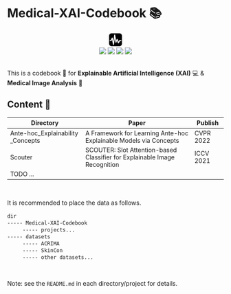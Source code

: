 # Medical-XAI-Codebook :books:

<div align=center>
<img src="figures/cover.png" style="zoom:10%;" width="300px"/>
</div>

<div align=center>
<img src="https://img.shields.io/badge/python-3.10-blue"/>  <img src="https://img.shields.io/badge/pytorch-1.12-blue"/>  <img src="https://img.shields.io/badge/build-passing-brightgreen"/>  <img src="https://img.shields.io/badge/dynamic/json?color=ff69b4&label=follow&query=%24.data.totalSubs&url=https%3A%2F%2Fapi.spencerwoo.com%2Fsubstats%2F%3Fsource%3Dgithub%26queryKey%3Dtommy-bie"/>
</div>

</br>

This is a codebook :notebook_with_decorative_cover: for **Explainable Artificial Intelligence (XAI)** :computer: & **Medical Image Analysis** :hospital:



## Content :bookmark:

| Directory                         | Paper                                                        | Publish   |
| --------------------------------- | ------------------------------------------------------------ | --------- |
| Ante-hoc_Explainability _Concepts | A Framework for Learning Ante-hoc Explainable Models via Concepts | CVPR 2022 |
| Scouter                           | SCOUTER: Slot Attention-based Classifier for Explainable Image Recognition | ICCV 2021 |
| TODO ...                          |                                                              |           |


</br>

It is recommended to place the data as follows.

```
dir
----- Medical-XAI-Codebook
	 ----- projects...
----- datasets
	 ----- ACRIMA
	 ----- SkinCon
	 ----- other datasets...
```


</br>

Note: see the `README.md` in each directory/project for details.
